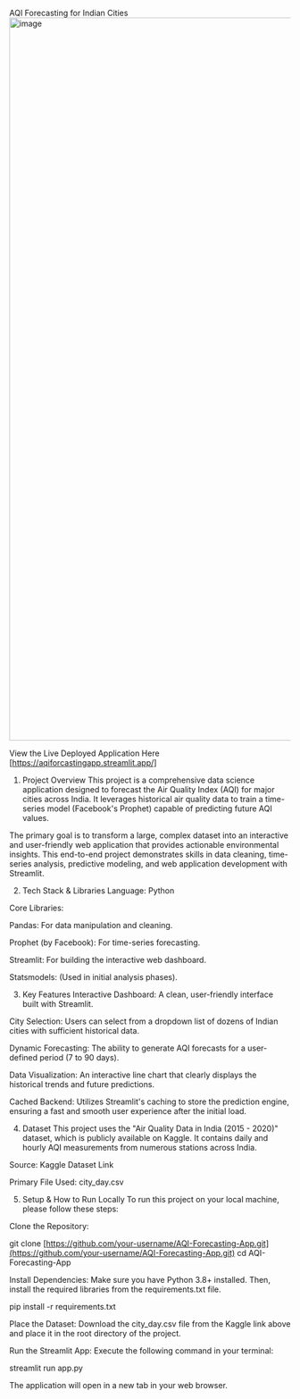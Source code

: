 AQI Forecasting for Indian Cities
<img width="2537" height="1295" alt="image" src="https://github.com/user-attachments/assets/795852f4-47e6-4425-bc82-84c20ae62b5b" />

View the Live Deployed Application Here [https://aqiforcastingapp.streamlit.app/]
1. Project Overview
This project is a comprehensive data science application designed to forecast the Air Quality Index (AQI) for major cities across India. It leverages historical air quality data to train a time-series model (Facebook's Prophet) capable of predicting future AQI values.

The primary goal is to transform a large, complex dataset into an interactive and user-friendly web application that provides actionable environmental insights. This end-to-end project demonstrates skills in data cleaning, time-series analysis, predictive modeling, and web application development with Streamlit.

2. Tech Stack & Libraries
Language: Python

Core Libraries:

Pandas: For data manipulation and cleaning.

Prophet (by Facebook): For time-series forecasting.

Streamlit: For building the interactive web dashboard.

Statsmodels: (Used in initial analysis phases).

3. Key Features
Interactive Dashboard: A clean, user-friendly interface built with Streamlit.

City Selection: Users can select from a dropdown list of dozens of Indian cities with sufficient historical data.

Dynamic Forecasting: The ability to generate AQI forecasts for a user-defined period (7 to 90 days).

Data Visualization: An interactive line chart that clearly displays the historical trends and future predictions.

Cached Backend: Utilizes Streamlit's caching to store the prediction engine, ensuring a fast and smooth user experience after the initial load.

4. Dataset
This project uses the "Air Quality Data in India (2015 - 2020)" dataset, which is publicly available on Kaggle. It contains daily and hourly AQI measurements from numerous stations across India.

Source: Kaggle Dataset Link

Primary File Used: city_day.csv

5. Setup & How to Run Locally
To run this project on your local machine, please follow these steps:

Clone the Repository:

git clone [https://github.com/your-username/AQI-Forecasting-App.git](https://github.com/your-username/AQI-Forecasting-App.git)
cd AQI-Forecasting-App

Install Dependencies:
Make sure you have Python 3.8+ installed. Then, install the required libraries from the requirements.txt file.

pip install -r requirements.txt

Place the Dataset:
Download the city_day.csv file from the Kaggle link above and place it in the root directory of the project.

Run the Streamlit App:
Execute the following command in your terminal:

streamlit run app.py

The application will open in a new tab in your web browser.
